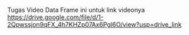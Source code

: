 Tugas Video Data Frame
ini untuk link videonya https://drive.google.com/file/d/1-2Qpwssjon9qFX_4h7KHZp07Ax6Pgl6O/view?usp=drive_link
